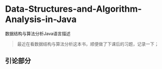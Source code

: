 # Data-Structures-and-Algorithm-Analysis-in-Java
数据结构与算法分析Java语言描述

> 最近在看数据结构与算法分析这本书，顺便做了下课后的习题，记录一下；

## 引论部分




